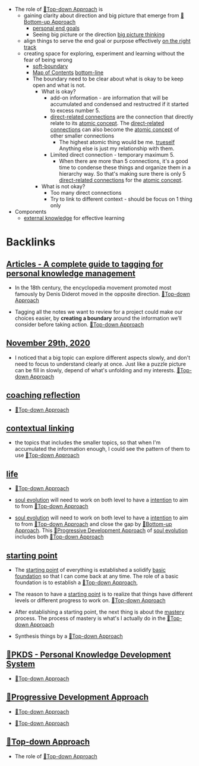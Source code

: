 - The role of [🌲Top-down Approach](<🌲Top-down Approach.md>) is 
    - gaining clarity about direction and big picture that emerge from [🌲Bottom-up Approach](<🌲Bottom-up Approach.md>)
        - [personal end goals](<personal end goals.md>) 
        - Seeing big picture or the direction [big picture thinking](<big picture thinking.md>)
    - align things to serve the end goal or purpose effectively [on the right track](<on the right track.md>)
    - creating space for exploring, experiment and learning without the fear of being wrong
        - [soft-boundary](<soft-boundary.md>)
        - [Map of Contents](<Map of Contents.md>) [bottom-line](<bottom-line.md>)
        - The boundary need to be clear about what is okay to be keep open and what is not.
            - What is okay?
                - add-on information - are information that will be accumulated and condensed and restructred if it started to excess number 5.
                - [direct-related connections](<direct-related connections.md>) are the connection that directly relate to its [atomic concept](<atomic concept.md>). The [direct-related connections](<direct-related connections.md>) can also become the [atomic concept](<atomic concept.md>) of other smaller connections
                    - The highest atomic thing would be me. [trueself](<trueself.md>) Anything else is just my relationship with them.
                - Limited direct connection - temporary maximum 5.
                    - When there are more than 5 connections, it's a good time to condense these things and organize them in a hierarchy way. So that's making sure there is only 5 [direct-related connections](<direct-related connections.md>) for the [atomic concept](<atomic concept.md>).
            - What is not okay?
                - Too many direct connections
                - Try to link to different context - should be focus on 1 thing only
- Components
    - [external knowledge](<external knowledge.md>) for effective learning

# Backlinks
## [Articles - A complete guide to tagging for personal knowledge management](<Articles - A complete guide to tagging for personal knowledge management.md>)
- In the 18th century, the encyclopedia movement promoted most famously by Denis Diderot moved in the opposite direction. [🌲Top-down Approach](<🌲Top-down Approach.md>)

- Tagging all the notes we want to review for a project could make our choices easier, by **creating a boundary** around the information we’ll consider before taking action. [🌲Top-down Approach](<🌲Top-down Approach.md>)

## [November 29th, 2020](<November 29th, 2020.md>)
- I noticed that a big topic can explore different aspects slowly, and don't need to focus to understand clearly at once. Just like a puzzle picture can be fill in slowly, depend of what's unfolding and my interests. [🌲Top-down Approach](<🌲Top-down Approach.md>)

## [coaching reflection](<coaching reflection.md>)
- [🌲Top-down Approach](<🌲Top-down Approach.md>)

## [contextual linking](<contextual linking.md>)
- the topics that includes the smaller topics, so that when I'm accumulated the information enough, I could see the pattern of them to use [🌲Top-down Approach](<🌲Top-down Approach.md>)

## [life](<life.md>)
- [🌲Top-down Approach](<🌲Top-down Approach.md>)

- [soul evolution](<soul evolution.md>) will need to work on both level to have a [intention](<intention.md>) to aim to from [🌲Top-down Approach](<🌲Top-down Approach.md>)

- [soul evolution](<soul evolution.md>) will need to work on both level to have a [intention](<intention.md>) to aim to from [🌲Top-down Approach](<🌲Top-down Approach.md>) and close the gap by [🌲Bottom-up Approach](<🌲Bottom-up Approach.md>). This [🌱Progressive Development Approach](<🌱Progressive Development Approach.md>) of [soul evolution](<soul evolution.md>) includes both [🌲Top-down Approach](<🌲Top-down Approach.md>)

## [starting point](<starting point.md>)
- The [starting point](<starting point.md>) of everything is established a solidify [basic foundation](<basic foundation.md>) so that I can come back at any time. The role of a basic foundation is to establish a [🌲Top-down Approach](<🌲Top-down Approach.md>),

- The reason to have a [starting point](<starting point.md>) is to realize that things have different levels or different progress to work on. [🌲Top-down Approach](<🌲Top-down Approach.md>)

- After establishing a starting point, the next thing is about the [mastery](<mastery.md>) process. The process of mastery is what's I actually do in the [🌲Top-down Approach](<🌲Top-down Approach.md>)

- Synthesis things by a [🌲Top-down Approach](<🌲Top-down Approach.md>)

## [🌱PKDS - Personal Knowledge Development System ](<🌱PKDS - Personal Knowledge Development System .md>)
- [🌲Top-down Approach](<🌲Top-down Approach.md>)

## [🌱Progressive Development Approach](<🌱Progressive Development Approach.md>)
- [🌲Top-down Approach](<🌲Top-down Approach.md>)

-  [🌲Top-down Approach](<🌲Top-down Approach.md>)

## [🌲Top-down Approach](<🌲Top-down Approach.md>)
- The role of [🌲Top-down Approach](<🌲Top-down Approach.md>)

